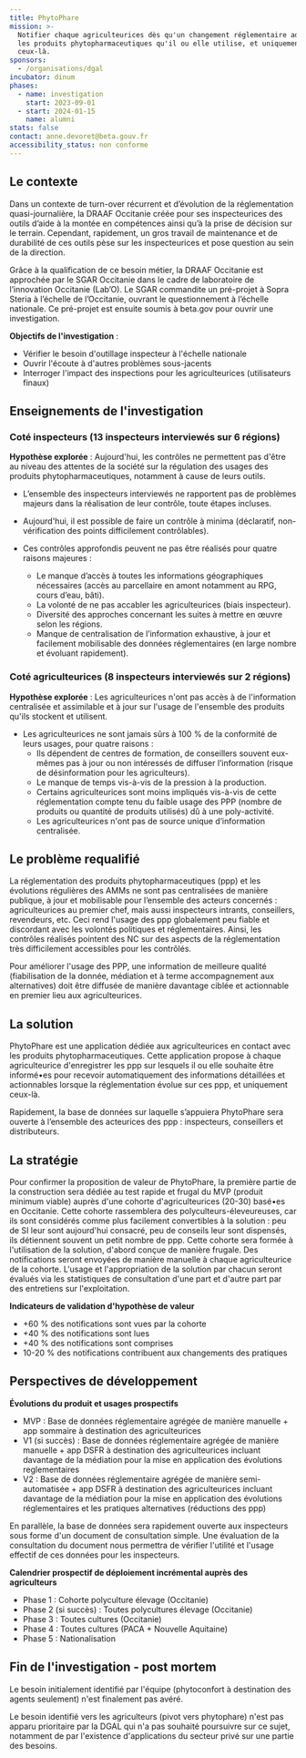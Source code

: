 ```yaml
---
title: PhytoPhare
mission: >-
  Notifier chaque agriculteurices dès qu'un changement réglementaire advient sur
  les produits phytopharmaceutiques qu'il ou elle utilise, et uniquement
  ceux-là.
sponsors:
  - /organisations/dgal
incubator: dinum
phases:
  - name: investigation
    start: 2023-09-01
  - start: 2024-01-15
    name: alumni
stats: false
contact: anne.devoret@beta.gouv.fr
accessibility_status: non conforme
---
```

## Le contexte

Dans un contexte de turn-over récurrent et d’évolution de la réglementation quasi-journalière, la DRAAF Occitanie créée pour ses inspecteurices des outils d’aide à la montée en compétences ainsi qu’à la prise de décision sur le terrain. 
Cependant, rapidement, un gros travail de maintenance et de durabilité de ces outils pèse sur les inspecteurices et pose question au sein de la direction.

Grâce à la qualification de ce besoin métier, la DRAAF Occitanie est approchée par le SGAR Occitanie dans le cadre de laboratoire de l’innovation Occitanie (Lab’O). Le SGAR commandite un pré-projet à Sopra Steria à l’échelle  de l’Occitanie, ouvrant le questionnement à l’échelle nationale. Ce pré-projet est ensuite soumis à beta.gov pour ouvrir une investigation. 

**Objectifs de l'investigation** : 
 - Vérifier le besoin d'outillage inspecteur à l'échelle nationale
 - Ouvrir l'écoute à d'autres problèmes sous-jacents
 - Interroger l'impact des inspections pour les agriculteurices (utilisateurs finaux)

## Enseignements de l'investigation

### Coté inspecteurs (13 inspecteurs interviewés sur 6 régions)
**Hypothèse explorée** : Aujourd'hui, les contrôles ne permettent pas d'être au niveau des attentes de la société sur la régulation des usages des produits phytopharmaceutiques, notamment à cause de leurs outils. 
 
* L’ensemble des inspecteurs interviewés ne rapportent pas de problèmes majeurs dans la réalisation de leur contrôle, toute étapes incluses.
* Aujourd'hui, il est possible de faire un contrôle à minima (déclaratif, non-vérification des points difficilement contrôlables). 
* Ces contrôles approfondis peuvent ne pas être réalisés pour quatre raisons majeures :

    - Le manque d’accès à toutes les informations géographiques nécessaires (accès au parcellaire en amont notamment au RPG, cours d’eau, bâti).
    - La volonté de ne pas accabler les agriculteurices (biais inspecteur).
    - Diversité des approches concernant les suites à mettre en œuvre selon les régions.
    - Manque de centralisation de l’information exhaustive, à jour et facilement mobilisable des données réglementaires (en large nombre et évoluant rapidement).


### Coté agriculteurices (8 inspecteurs interviewés sur 2 régions)
**Hypothèse explorée** : Les agriculteurices n'ont pas accès à de l'information centralisée et assimilable et à jour sur l'usage de l'ensemble des produits qu'ils stockent et utilisent.

* Les agriculteurices ne sont jamais sûrs à 100 % de la conformité de leurs usages,  pour quatre raisons :
  - Ils dépendent de centres de formation, de conseillers souvent eux-mêmes pas à jour ou non intéressés de diffuser l’information (risque de désinformation pour les agriculteurs).
  - Le manque de temps vis-à-vis de la pression à la production.
  - Certains agriculteurices sont moins impliqués vis-à-vis de cette réglementation compte tenu du faible usage des PPP (nombre de produits ou quantité de produits utilisés) dû à une poly-activité.
  - Les agriculteurices n'ont pas de source unique d’information centralisée.

  
## Le problème requalifié

La réglementation des produits phytopharmaceutiques (ppp) et les évolutions régulières des AMMs ne sont pas centralisées de manière publique, à jour et mobilisable pour l’ensemble des acteurs concernés : agriculteurices au premier chef, mais aussi inspecteurs intrants, conseillers, revendeurs, etc. Ceci rend l'usage des ppp globalement peu fiable et discordant avec les volontés politiques et réglementaires.
Ainsi, les contrôles réalisés pointent des NC sur des aspects de la réglementation très difficilement accessibles pour les contrôlés.

Pour améliorer l'usage des PPP, une information de meilleure qualité (fiabilisation de la donnée, médiation et à terme accompagnement aux alternatives) doit être diffusée de manière davantage ciblée et actionnable en premier lieu aux agriculteurices.


## La solution 

PhytoPhare est une application dédiée aux agriculteurices en contact avec les produits phytopharmaceutiques. 
Cette application propose à chaque agriculteurice d'enregistrer les ppp sur lesquels il ou elle souhaite être informé•es pour recevoir automatiquement des informations détaillées et actionnables lorsque la réglementation évolue sur ces ppp, et uniquement ceux-là.

Rapidement, la base de données sur laquelle s’appuiera PhytoPhare sera ouverte à l’ensemble des acteurices des ppp : inspecteurs, conseillers et distributeurs.

## La stratégie 

Pour confirmer la proposition de valeur de PhytoPhare, la première partie de la construction sera dédiée au test rapide et frugal du MVP (produit minimum viable) auprès d'une cohorte d'agriculteurices (20-30) basé•es en Occitanie. Cette cohorte rassemblera des polyculteurs-éleveureuses, car ils sont considérés comme plus facilement convertibles à la solution : peu de SI leur sont aujourd'hui consacré, peu de conseils leur sont dispensés, ils détiennent souvent un petit nombre de ppp.
Cette cohorte sera formée à l'utilisation de la solution, d'abord conçue de manière frugale. Des notifications seront envoyées de manière manuelle à chaque agriculteurice de la cohorte.  L'usage et l'appropriation de la solution par chacun seront évalués via les statistiques de consultation d'une part et d'autre part par des entretiens sur l'exploitation. 

**Indicateurs de validation d'hypothèse de valeur**
  - +60 % des notifications sont vues par la cohorte
  - +40 % des notifications sont lues
  - +40 % des notifications sont comprises
  - 10-20 % des notifications contribuent aux changements des pratiques

## Perspectives de développement
**Évolutions du produit et usages prospectifs**
* MVP : Base de données réglementaire agrégée de manière manuelle + app sommaire à destination des agriculteurices
* V1 (si succès) : Base de données réglementaire agrégée de manière manuelle + app DSFR à destination des agriculteurices incluant davantage de la médiation pour la mise en application des évolutions reglementaires
* V2 : Base de données réglementaire agrégée de manière semi-automatisée + app DSFR à destination des agriculteurices incluant davantage de la médiation pour la mise en application des évolutions réglementaires et les pratiques alternatives (réductions des ppp) 

En parallèle, la base de données sera rapidement ouverte aux inspecteurs sous forme d'un document de consultation simple. Une évaluation de la consultation du document nous permettra de vérifier l'utilité et l'usage effectif de ces données pour les inspecteurs. 

**Calendrier prospectif de déploiement incrémental auprès des agriculteurs**
* Phase 1 : Cohorte polyculture élevage (Occitanie)
* Phase 2 (si succès) : Toutes polycultures élevage (Occitanie)
* Phase 3 : Toutes cultures (Occitanie)
* Phase 4 : Toutes cultures (PACA + Nouvelle Aquitaine)
* Phase 5 : Nationalisation

## Fin de l'investigation - post mortem

Le besoin initialement identifié par l'équipe (phytoconfort à destination des agents seulement) n'est finalement pas avéré.

Le besoin identifié vers les agriculteurs (pivot vers phytophare) n'est pas apparu prioritaire par la DGAL  qui n'a pas souhaité poursuivre sur ce sujet, notamment de par l'existence d'applications du secteur privé sur une partie des besoins.



